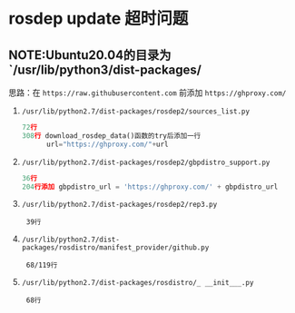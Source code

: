 # rosdep update 超时问题
## NOTE:Ubuntu20.04的目录为`/usr/lib/python3/dist-packages/
思路：在 `https://raw.githubusercontent.com` 前添加 `https://ghproxy.com/`

1. `/usr/lib/python2.7/dist-packages/rosdep2/sources_list.py`

    ```python
    72行
    308行 download_rosdep_data()函数的try后添加一行
          url="https://ghproxy.com/"+url
    ```

2. `/usr/lib/python2.7/dist-packages/rosdep2/gbpdistro_support.py`

    ```python
    36行
    204行添加 gbpdistro_url = 'https://ghproxy.com/' + gbpdistro_url
    ```


3. `/usr/lib/python2.7/dist-packages/rosdep2/rep3.py`

        39行

4. `/usr/lib/python2.7/dist-packages/rosdistro/manifest_provider/github.py`

        68/119行

5. `/usr/lib/python2.7/dist-packages/rosdistro/_ __init___.py`

        68行
